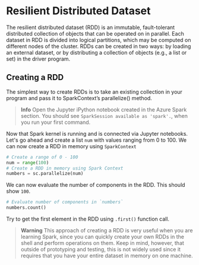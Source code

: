 # Resilient Distributed Dataset
The resilient distributed dataset (RDD) is an immutable, fault-tolerant distributed collection of objects that can be operated on in parallel. Each dataset in RDD is divided into logical partitions, which may be computed on different nodes of the cluster. RDDs can be created in two ways: by loading an external dataset, or by distributing a collection of objects (e.g., a list or set) in the driver program.

## Creating a RDD
The simplest way to create RDDs is to take an existing collection in your program
and pass it to SparkContext’s parallelize() method.

> **Info** Open the Jupyter iPython notebook created in the Azure Spark section.
You should see `SparkSession available as 'spark'.`, when you run your first command.

Now that Spark kernel is running and is connected via Jupyter notebooks. Let's go
ahead and create a list `num` with values ranging from 0 to 100. We can now create a RDD in memory using `SparkContext`

```Python
# Create a range of 0 - 100
num = range(100)
# Create a RDD in memory using Spark Context
numbers = sc.parallelize(num)
```

We can now evaluate the number of components in the RDD. This should show `100`.

```Python
# Evaluate number of components in `numbers`
numbers.count()
```
Try to get the first element in the RDD using `.first()` function call.

> **Warning** This approach of creating a RDD is very useful when you are learning Spark, since you can quickly create your own RDDs in the shell and perform operations on them. Keep in mind, however, that outside of prototyping and testing, this is not widely used since it requires that you have your entire dataset in memory on one machine.
